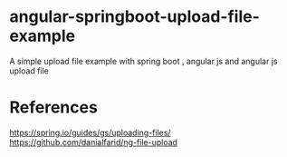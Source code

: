 angular-springboot-upload-file-example
============

A simple upload file example with spring boot , angular js and angular js upload file

References
============
https://spring.io/guides/gs/uploading-files/
https://github.com/danialfarid/ng-file-upload
